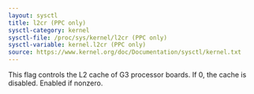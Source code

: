```yaml
---
layout: sysctl
title: l2cr (PPC only)
sysctl-category: kernel
sysctl-file: /proc/sys/kernel/l2cr (PPC only)
sysctl-variable: kernel.l2cr (PPC only)
source: https://www.kernel.org/doc/Documentation/sysctl/kernel.txt
---
```


This flag controls the L2 cache of G3 processor boards. If
0, the cache is disabled. Enabled if nonzero.

